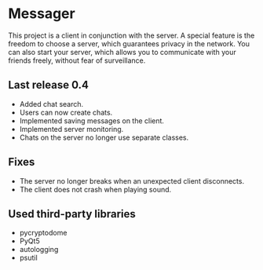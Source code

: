 # Messager

This project is a client in conjunction with the server.
A special feature is the freedom to choose a server, which guarantees privacy in the network. You can also start your server, which allows you to communicate with your friends freely, without fear of surveillance.

## Last release 0.4

- Added chat search.
- Users can now create chats.
- Implemented saving messages on the client.
- Implemented server monitoring.
- Chats on the server no longer use separate classes.

## Fixes

- The server no longer breaks when an unexpected client disconnects.
- The client does not crash when playing sound.

## Used third-party libraries

- pycryptodome
- PyQt5
- autologging
- psutil